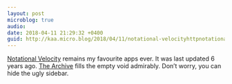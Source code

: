 ```yaml
---
layout: post
microblog: true
audio: 
date: 2018-04-11 21:29:32 +0400
guid: http://kaa.micro.blog/2018/04/11/notational-velocityhttpnotationalnet-remains.html
---
```

[Notational Velocity](http://notational.net) remains my favourite apps ever. It was last updated 6 years ago. [The Archive](https://zettelkasten.de/the-archive/) fills the empty void admirably. Don’t worry, you can hide the ugly sidebar.
